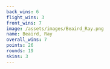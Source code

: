```yaml
---
back_wins: 6
flight_wins: 3
front_wins: 7
image: /assets/images/Beaird_Ray.png
name: Beaird, Ray
overall_wins: 7
points: 26
rounds: 19
skins: 3
---
```

